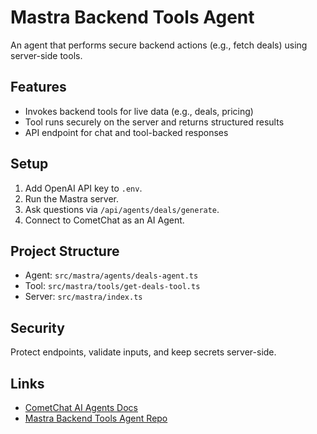 # Mastra Backend Tools Agent

An agent that performs secure backend actions (e.g., fetch deals) using server-side tools.

## Features
- Invokes backend tools for live data (e.g., deals, pricing)
- Tool runs securely on the server and returns structured results
- API endpoint for chat and tool-backed responses

## Setup
1. Add OpenAI API key to `.env`.
2. Run the Mastra server.
3. Ask questions via `/api/agents/deals/generate`.
4. Connect to CometChat as an AI Agent.

## Project Structure
- Agent: `src/mastra/agents/deals-agent.ts`
- Tool: `src/mastra/tools/get-deals-tool.ts`
- Server: `src/mastra/index.ts`

## Security
Protect endpoints, validate inputs, and keep secrets server-side.

## Links
- [CometChat AI Agents Docs](https://cometchat-22654f5b-docs-navigation.mintlify.app/ai-agents/overview)
- [Mastra Backend Tools Agent Repo](https://github.com/cometchat/ai-agent-mastra-examples/tree/main/mastra-backend-tools-agent)
